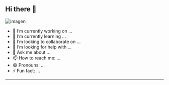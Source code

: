 ## Hi there 👋
![imagen](https://img.freepik.com/foto-gratis/papel-pintado-gatito-lindo-fantasia_1409-6188.jpg?t=st=1713662243~exp=1713665843~hmac=6363d56e7575cf1c80801e3825d311e29e2e05dc7f6e37cae9e76b9dd37297ca&w=1380)
- 🔭 I’m currently working on ...
- 🌱 I’m currently learning ...
- 👯 I’m looking to collaborate on ...
- 🤔 I’m looking for help with ...
- 💬 Ask me about ...
- 📫 How to reach me: ...
- 😄 Pronouns: ...
- ⚡ Fun fact: ...
---
<!--
**Eric-Santos-Arias/Eric-Santos-Arias** is a ✨ _special_ ✨ repository because its `README.md` (this file) appears on your GitHub profile.

Here are some ideas to get you started:

- 🔭 I’m currently working on ...
- 🌱 I’m currently learning ...
- 👯 I’m looking to collaborate on ...
- 🤔 I’m looking for help with ...
- 💬 Ask me about ...
- 📫 How to reach me: ...
- 😄 Pronouns: ...
- ⚡ Fun fact: ...
-->
